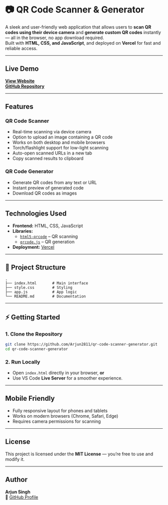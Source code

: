 # 📷 QR Code Scanner & Generator

A sleek and user-friendly web application that allows users to **scan QR codes using their device camera** and **generate custom QR codes** instantly — all in the browser, no app download required.  
Built with **HTML, CSS, and JavaScript**, and deployed on **Vercel** for fast and reliable access.

---

##  Live Demo
**[View Website](https://qr-code-scanner-generator-pi.vercel.app)**  
**[GitHub Repository](https://github.com/Arjun2811/qr-code-scanner-generator)**

---

## Features

###  QR Code Scanner
- Real-time scanning via device camera  
- Option to upload an image containing a QR code  
- Works on both desktop and mobile browsers  
- Torch/flashlight support for low-light scanning  
- Auto-open scanned URLs in a new tab  
- Copy scanned results to clipboard

### QR Code Generator
- Generate QR codes from any text or URL  
- Instant preview of generated code  
- Download QR codes as images

---

## Technologies Used
- **Frontend:** HTML, CSS, JavaScript  
- **Libraries:**  
  - [`html5-qrcode`](https://github.com/mebjas/html5-qrcode) – QR scanning  
  - [`qrcode.js`](https://github.com/davidshimjs/qrcodejs) – QR generation  
- **Deployment:** [Vercel](https://vercel.com)  

---

## 📂 Project Structure
```
.
├── index.html       # Main interface
├── style.css        # Styling
├── app.js           # App logic
└── README.md        # Documentation
```

---

## ⚡ Getting Started

### 1️. Clone the Repository
```bash
git clone https://github.com/Arjun2811/qr-code-scanner-generator.git
cd qr-code-scanner-generator
```

### 2️. Run Locally
- Open `index.html` directly in your browser, **or**  
- Use VS Code **Live Server** for a smoother experience.

---

## Mobile Friendly
- Fully responsive layout for phones and tablets  
- Works on modern browsers (Chrome, Safari, Edge)  
- Requires camera permissions for scanning

---

## License
This project is licensed under the **MIT License** — you’re free to use and modify it.

---

## Author
**Arjun Singh**  
🔗 [GitHub Profile](https://github.com/Arjun2811)  
